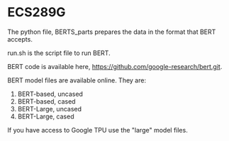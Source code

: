# ECS289G
The python file, BERTS_parts prepares the data in the format that BERT accepts.

run.sh is the script file to run BERT.

BERT code is available here, https://github.com/google-research/bert.git.

BERT model files are available online. They are:
1. BERT-based, uncased
2. BERT-based, cased
3. BERT-Large, uncased
4. BERT-Large, cased

If you have access to Google TPU use the "large" model files.
